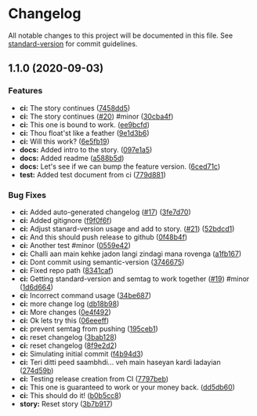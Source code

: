 # Changelog

All notable changes to this project will be documented in this file. See [standard-version](https://github.com/conventional-changelog/standard-version) for commit guidelines.

## 1.1.0 (2020-09-03)


### Features

* **ci:** The story continues ([7458dd5](https://github.com/nav/circle-sandbox/commit/7458dd50caad92d316d99713524102e42169ec61))
* **ci:** The story continues ([#20](https://github.com/nav/circle-sandbox/issues/20)) #minor ([30cba4f](https://github.com/nav/circle-sandbox/commit/30cba4f87576de5476670e21a1602f52c58e2725))
* **ci:** This one is bound to work. ([ee9bcfd](https://github.com/nav/circle-sandbox/commit/ee9bcfda533f368c1b0e3e6a6d3aacbf3526e897))
* **ci:** Thou float'st like a feather ([9e1d3b6](https://github.com/nav/circle-sandbox/commit/9e1d3b6709f59e1327806660313a6a7e7afe483d))
* **ci:** Will this work? ([6e5fb19](https://github.com/nav/circle-sandbox/commit/6e5fb1990f0f3a5fc57ed1f2bf11283548ee281e))
* **docs:** Added intro to the story. ([097e1a5](https://github.com/nav/circle-sandbox/commit/097e1a5547285252575959bedfc36a4870ca26df))
* **docs:** Added readme ([a588b5d](https://github.com/nav/circle-sandbox/commit/a588b5df0c1e7fd4b0ddd40c3f45d2fccbf79e5d))
* **docs:** Let's see if we can bump the feature version. ([6ced71c](https://github.com/nav/circle-sandbox/commit/6ced71c1cac62d6c1ecbe35799df95ed25770c20))
* **test:** Added test document from ci ([779d881](https://github.com/nav/circle-sandbox/commit/779d8810d5ca27e3bc2b6d67580af593e4203347))


### Bug Fixes

* **ci:** Added auto-generated changelog ([#17](https://github.com/nav/circle-sandbox/issues/17)) ([3fe7d70](https://github.com/nav/circle-sandbox/commit/3fe7d70d460b513794c85d6bb83b70bd3ffb7895))
* **ci:** Added gitignore ([f9f0f6f](https://github.com/nav/circle-sandbox/commit/f9f0f6f0d9475e39cdad5c31d6d58246d64d37b2))
* **ci:** Adjust stanard-version usage and add to story. ([#21](https://github.com/nav/circle-sandbox/issues/21)) ([52bdcd1](https://github.com/nav/circle-sandbox/commit/52bdcd1d4fa36cd6fa55db767b20af03e984ed87))
* **ci:** And this should push release to github ([0f48b4f](https://github.com/nav/circle-sandbox/commit/0f48b4f5eb0168e846e470635faaf8a7a284d84f))
* **ci:** Another test #minor ([0559e42](https://github.com/nav/circle-sandbox/commit/0559e42b1a7c110be6a9a07089aee7d7c41eff85))
* **ci:** Challi aan main kehke jadon langi zindagi mana rovenga ([a1fb167](https://github.com/nav/circle-sandbox/commit/a1fb167e5cf6f52ccfed2c5d4dee309e2e6cbc31))
* **ci:** Dont commit using semantic-version ([3746675](https://github.com/nav/circle-sandbox/commit/37466755368fb379ecfd9b28d46c1ae0ba5203d8))
* **ci:** Fixed repo path ([8341caf](https://github.com/nav/circle-sandbox/commit/8341caf2dd2ed5edfe855fffac0b7c03740406df))
* **ci:** Getting standard-version and semtag to work together ([#19](https://github.com/nav/circle-sandbox/issues/19)) #minor ([1d6d664](https://github.com/nav/circle-sandbox/commit/1d6d6644744eb7dc5ad099a9a9de54e6020304e7))
* **ci:** Incorrect command usage ([34be687](https://github.com/nav/circle-sandbox/commit/34be687c8b572508d5c48c0e22bda3d8d8421d3c))
* **ci:** more change log ([db18b98](https://github.com/nav/circle-sandbox/commit/db18b98609b2a35b13e84835782472850649809d))
* **ci:** More changes ([0e4f492](https://github.com/nav/circle-sandbox/commit/0e4f4926306a14db216378b377c9e5ac5d3631ae))
* **ci:** Ok lets try this ([06eeeff](https://github.com/nav/circle-sandbox/commit/06eeeffa554b927b1e5d67dbe0996fd6a2ae27d7))
* **ci:** prevent semtag from pushing ([195ceb1](https://github.com/nav/circle-sandbox/commit/195ceb160606b6cf4f4d21ad2a84e9461b87814e))
* **ci:** reset changelog ([3bab128](https://github.com/nav/circle-sandbox/commit/3bab128638fce45225887ab579448b8b0e0672ad))
* **ci:** reset changelog ([8f9e2d2](https://github.com/nav/circle-sandbox/commit/8f9e2d23e43a805d13b55bdcbb098ea6aeb722bc))
* **ci:** Simulating initial commit ([f4b94d3](https://github.com/nav/circle-sandbox/commit/f4b94d311eaff6f841770511ea186e10a0551fc3))
* **ci:** Teri ditti peed saambhdi... veh main haseyan kardi ladayian ([274d59b](https://github.com/nav/circle-sandbox/commit/274d59bbae61ef87cf9bc10d839cf2c99cc07d3b))
* **ci:** Testing release creation from CI ([7797beb](https://github.com/nav/circle-sandbox/commit/7797bebbdf6b5cf35cd8086c973358e50ec5a3dd))
* **ci:** This one is guaranteed to work or your money back. ([dd5db60](https://github.com/nav/circle-sandbox/commit/dd5db60245537064bd1958362c2516cbe2014d90))
* **ci:** This should do it! ([b0b5cc8](https://github.com/nav/circle-sandbox/commit/b0b5cc899a121da9fe4fbcfeacf2c1080a8257d1))
* **story:** Reset story ([3b7b917](https://github.com/nav/circle-sandbox/commit/3b7b9177a270d3ad3983cf4b05289746dc92aa7b))

